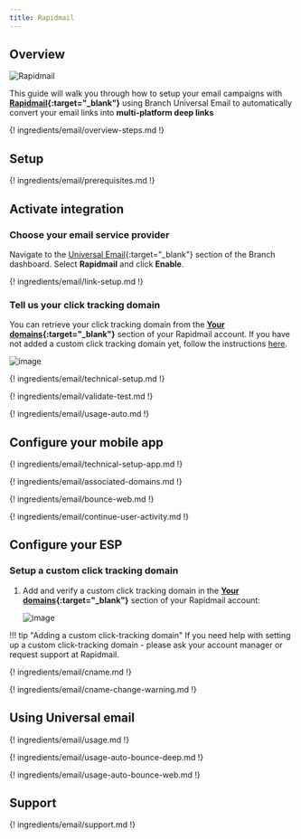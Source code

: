 ```yaml
---
title: Rapidmail
---
```

## Overview

![Rapidmail](/_assets/img/pages/email/rapidmail/rapidmail.png)

This guide will walk you through how to setup your email campaigns with **[Rapidmail](https://www.rapidmail.com/){:target="\_blank"}** using Branch Universal Email to automatically convert your email links into **multi-platform deep links**

{! ingredients/email/overview-steps.md !}

## Setup

{! ingredients/email/prerequisites.md !}

## Activate integration

### Choose your email service provider

Navigate to the [Universal Email](https://dashboard.branch.io/email){:target="\_blank"} section of the Branch dashboard. Select <notranslate>**Rapidmail**</notranslate> and click <notranslate>**Enable**</notranslate>.

{! ingredients/email/link-setup.md !}

### Tell us your click tracking domain

You can retrieve your click tracking domain from the <notranslate>**[Your domains](https://my.rapidmail.com/userhost/list.html){:target="\_blank"}**</notranslate> section of your Rapidmail account. If you have not added a custom click tracking domain yet, follow the instructions [here](#setup-a-custom-click-tracking-domain).

![image](/_assets/img/pages/email/rapidmail/setup-config.png)

{! ingredients/email/technical-setup.md !}

{! ingredients/email/validate-test.md !}

{! ingredients/email/usage-auto.md !}

## Configure your mobile app

{! ingredients/email/technical-setup-app.md !}

{! ingredients/email/associated-domains.md !}

{! ingredients/email/bounce-web.md !}

{! ingredients/email/continue-user-activity.md !}

## Configure your ESP

### Setup a custom click tracking domain

1. Add and verify a custom click tracking domain in the <notranslate>**[Your domains](https://my.rapidmail.com/userhost/list.html){:target="\_blank"}**</notranslate> section of your Rapidmail account:

    ![image](/_assets/img/pages/email/rapidmail/create-domain.png)

!!! tip "Adding a custom click-tracking domain"
    If you need help with setting up a custom click-tracking domain - please ask your account manager or request support at Rapidmail.

{! ingredients/email/cname.md !}

{! ingredients/email/cname-change-warning.md !}

## Using Universal email

{! ingredients/email/usage.md !}

{! ingredients/email/usage-auto-bounce-deep.md !}

{! ingredients/email/usage-auto-bounce-web.md !}

## Support

{! ingredients/email/support.md !}
